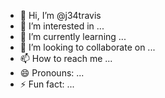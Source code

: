 - 👋 Hi, I’m @j34travis
- 👀 I’m interested in ...
- 🌱 I’m currently learning ...
- 💞️ I’m looking to collaborate on ...
- 📫 How to reach me ...
- 😄 Pronouns: ...
- ⚡ Fun fact: ...

<!---
j34travis/j34travis is a ✨ special ✨ repository because its `README.md` (this file) appears on your GitHub profile.
You can click the Preview link to take a look at your changes.
--->
